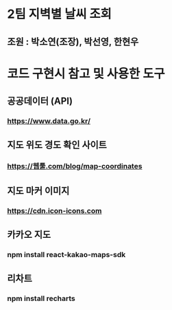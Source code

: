 # 2팀 지벽별 날씨 조회

## 조원 : 박소연(조장), 박선영, 한현우

# 코드 구현시 참고 및 사용한 도구

## 공공데이터 (API)

### https://www.data.go.kr/

## 지도 위도 경도 확인 사이트

### https://웹툴.com/blog/map-coordinates

## 지도 마커 이미지

### https://cdn.icon-icons.com

## 카카오 지도

### npm install react-kakao-maps-sdk

## 리차트

### npm install recharts
